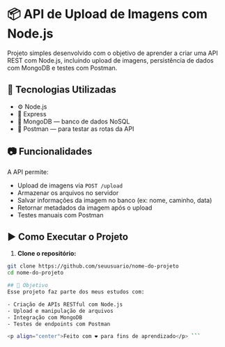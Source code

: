 # 📦 API de Upload de Imagens com Node.js

Projeto simples desenvolvido com o objetivo de aprender a criar uma API REST com Node.js, incluindo upload de imagens, persistência de dados com MongoDB e testes com Postman.

## 🚀 Tecnologias Utilizadas

- ⚙️ Node.js
- 📁 Express
- 🍃 MongoDB — banco de dados NoSQL
- 🧪 Postman — para testar as rotas da API

## 📷 Funcionalidades

A API permite:

- Upload de imagens via `POST /upload`
- Armazenar os arquivos no servidor
- Salvar informações da imagem no banco (ex: nome, caminho, data)
- Retornar metadados da imagem após o upload
- Testes manuais com Postman

## ▶️ Como Executar o Projeto

1. **Clone o repositório:**
 ```bash
git clone https://github.com/seuusuario/nome-do-projeto
cd nome-do-projeto

## 🧠 Objetivo
Esse projeto faz parte dos meus estudos com:

- Criação de APIs RESTful com Node.js
- Upload e manipulação de arquivos
- Integração com MongoDB
- Testes de endpoints com Postman

<p align="center">Feito com ❤️ para fins de aprendizado</p> ```
